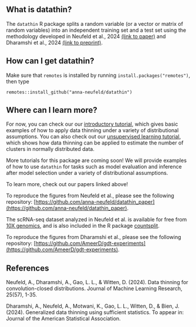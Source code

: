 What is datathin?
-----

The ``datathin`` R package splits a random variable (or a vector or matrix of random variables) into an independent training set and a test set using the methodology developed in Neufeld et al., 2024 [(link to paper)](https://www.jmlr.org/papers/volume25/23-0446/23-0446.pdf) and Dharamshi et al., 2024 [(link to preprint)](https://arxiv.org/abs/2303.12931). 

How can I get datathin?
-----

Make sure that ``remotes`` is installed by running ``install.packages("remotes")``, then type

```{r}
remotes::install_github("anna-neufeld/datathin")
```

Where can I learn more? 
-----

For now, you can check our our [introductory tutorial](articles/introduction_tutorial.html), which gives basic examples of how to apply data thinning under a variety of distributional assumptions.  You can also check out our [unsupervised learning tutorial](articles/unsupervised_tutorial.html), which shows how data thinning can be applied to estimate the number of clusters in normally distributed data. 

More tutorials for this package are coming soon! We will provide examples of how to use ``datathin`` for tasks such as model evaluation and inference after model selection under a variety of distributional assumptions. 

To learn more, check out our papers linked above!

To reproduce the figures from Neufeld et al., please see the following repository: [https://github.com/anna-neufeld/datathin_paper](https://github.com/anna-neufeld/datathin_paper). 

The scRNA-seq dataset analyzed in Neufeld et al. is available for free from [10X genomics](https://cf.10xgenomics.com/samples/cell/pbmc3k/pbmc3k_filtered_gene_bc_matrices.tar.gz), and is also included in the R package [countsplit](https://anna-neufeld.github.io/countsplit/).

To reproduce the figures from Dharamshi et al., please see the following repository: [https://github.com/AmeerD/gdt-experiments](https://github.com/AmeerD/gdt-experiments). 

References 
----

Neufeld, A., Dharamshi, A., Gao, L. L., & Witten, D. (2024). Data thinning for convolution-closed distributions. Journal of Machine Learning Research, 25(57), 1-35.

Dharamshi, A., Neufeld, A., Motwani, K., Gao, L. L., Witten, D., & Bien, J. (2024). Generalized data thinning using sufficient statistics. To appear in: Journal of the American Statistical Association.





